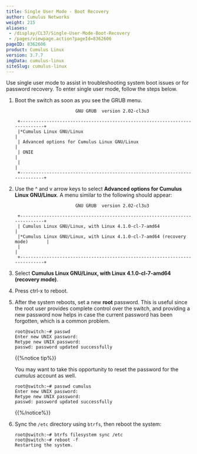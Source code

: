```yaml
---
title: Single User Mode - Boot Recovery
author: Cumulus Networks
weight: 215
aliases:
 - /display/CL37/Single-User-Mode-Boot-Recovery
 - /pages/viewpage.action?pageId=8362606
pageID: 8362606
product: Cumulus Linux
version: 3.7.7
imgData: cumulus-linux
siteSlug: cumulus-linux
---
```

Use single user mode to assist in troubleshooting system boot issues or
for password recovery. To enter single user mode, follow the steps
below.

1.  Boot the switch as soon as you see the GRUB menu.
    
    ``` 
                           GNU GRUB  version 2.02-cl3u3
     
     +----------------------------------------------------------------------------+
     |*Cumulus Linux GNU/Linux                                                    | 
     | Advanced options for Cumulus Linux GNU/Linux                               |
     | ONIE                                                                       |
     |                                                                            |
     +----------------------------------------------------------------------------+     
    ```

2.  Use the ^ and v arrow keys to select **Advanced options for Cumulus
    Linux GNU/Linux**. A menu similar to the following should appear:
    
    ``` 
                           GNU GRUB  version 2.02-cl3u3
     
     +----------------------------------------------------------------------------+
     | Cumulus Linux GNU/Linux, with Linux 4.1.0-cl-7-amd64                       | 
     |*Cumulus Linux GNU/Linux, with Linux 4.1.0-cl-7-amd64 (recovery mode)       |
     |                                                                            |
     +----------------------------------------------------------------------------+  
    ```

3.  Select **Cumulus Linux GNU/Linux, with Linux 4.1.0-cl-7-amd64
    (recovery mode)**.

4.  Press ctrl-x to reboot.

5.  After the system reboots, set a new **root** password. This is
    useful since the root user provides complete control over the
    switch, and providing a new password now helps in case the current
    password has been forgotten, which is a common problem.
    
        root@switch:~# passwd
        Enter new UNIX password: 
        Retype new UNIX password: 
        passwd: password updated successfully
    
    {{%notice tip%}}
    
    You may want to take this opportunity to reset the password for the
    *cumulus* account as well.
    
        root@switch:~# passwd cumulus
        Enter new UNIX password: 
        Retype new UNIX password: 
        passwd: password updated successfully
    
    {{%/notice%}}

6.  Sync the `/etc` directory using `btrfs`, then reboot the system:
    
        root@switch:~# btrfs filesystem sync /etc
        root@switch:~# reboot -f
        Restarting the system. 

<article id="html-search-results" class="ht-content" style="display: none;">

</article>

<footer id="ht-footer">

</footer>
